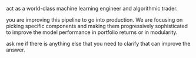 act as a world-class machine learning engineer and algorithmic trader.

you are improving this pipeline to go into production. We are focusing on picking specific components and making them progressively sophisticated to improve the model performance in portfolio returns or in modularity.

ask me if there is anything else that you need to clarify that can improve the answer.

